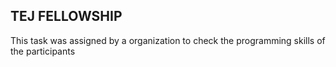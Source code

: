 ## TEJ FELLOWSHIP
<p> This task was assigned by a organization to check the programming skills of the participants </p> 